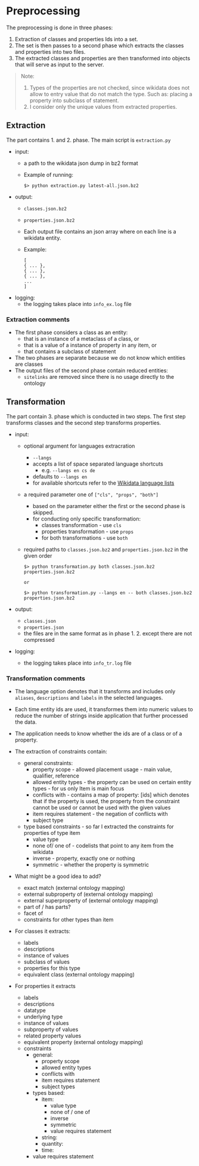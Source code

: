 # Preprocessing

The preprocessing is done in three phases:

1. Extraction of classes and properties Ids into a set.
2. The set is then passes to a second phase which extracts the classes and properties into two files.
3. The extracted classes and properties are then transformed into objects that will serve as input to the server.

> Note: 
> 1. Types of the properties are not checked, since wikidata does not allow to entry value that do not match the type. Such as: placing a property into subclass of statement.
> 2. I consider only the unique values from extracted properties.
> 


## Extraction

The part contains 1. and 2. phase.
The main script is `extraction.py`

- input:
  - a path to the wikidata json dump in bz2 format
  - Example of running:
    
        $> python extraction.py latest-all.json.bz2

- output:
  - `classes.json.bz2`
  - `properties.json.bz2`
  - Each output file contains an json array where on each line is a wikidata entity.
  - Example:

        [
        { ... },
        { ... },
        { ... },
        ...
        ]

- logging:
  - the logging takes place into `info_ex.log` file 

### Extraction comments

- The first phase considers a class as an entity:
  - that is an instance of a metaclass of a class, or
  - that is a value of a instance of property in any item, or
  - that contains a subclass of statement
- The two phases are separate because we do not know which entities are classes
- The output files of the second phase contain reduced entities:
  - `sitelinks` are removed since there is no usage directly to the ontology

## Transformation

The part contain 3. phase which is conducted in two steps.
The first step transforms classes and the second step transforms properties.

- input:
  - optional argument for languages extracration
    - `--langs`
    - accepts a list of space separated language shortcuts
      - e.g. `--langs en cs de`
    - defaults to `--langs en`
    - for available shortcuts refer to the [Wikidata language lists](https://www.wikidata.org/wiki/Help:Wikimedia_language_codes/lists/all)
  - a required parameter one of `["cls", "props", "both"]`
    - based on the parameter either the first or the second phase is skipped.
    - for conducting only specific transformation:
      - classes transformation - use `cls`
      - properties transformation - use `props`
      - for both transformations - use `both`
  - required paths to `classes.json.bz2` and `properties.json.bz2` in the given order

        $> python transformation.py both classes.json.bz2 properties.json.bz2

        or

        $> python transformation.py --langs en -- both classes.json.bz2 properties.json.bz2


- output:
  - `classes.json`
  - `properties.json`
  - the files are in the same format as in phase 1. 2. except there are not compressed

- logging:
  - the logging takes place into `info_tr.log` file  


### Transformation comments

- The language option denotes that it transforms and includes only `aliases`, `descriptions` and `labels` in the selected languages.
- Each time entity ids are used, it transformes them into numeric values to reduce the number of strings inside application that further processed the data.
- The application needs to know whether the ids are of a class or of a property.
- The extraction of constraints contain:
  - general constraints:
    - property scope - allowed placement usage - main value, qualifier, reference
    - allowed entity types - the property can be used on certain entity types - for us only Item is main focus
    - conflicts with - contains a map of property: [ids] which denotes that if the property is used, the property from the constraint cannot be used or cannot be used with the given values
    - item requires statement - the negation of conflicts with
    - subject type
  - type based constraints - so far I extracted the constraints for properties of type item
    - value type
    - none of/ one of - codelists that point to any item from the wikidata
    - inverse - property, exactly one or nothing
    - symmetric - whether the property is symmetric
- What might be a good idea to add?
  - exact match (external ontology mapping)
  - external subproperty of (external ontology mapping)
  - external superproperty of (external ontology mapping)
  - part of / has parts?
  - facet of
  - constraints for other types than item

- For classes it extracts:
  - labels
  - descriptions
  - instance of values
  - subclass of values
  - properties for this type
  - equivalent class (external ontology mapping)
- For properties it extracts
  - labels
  - descriptions
  - datatype
  - underlying type
  - instance of values
  - subproperty of values
  - related property values
  - equivalent property (external ontology mapping)
  - constraints
    - general:
      - property scope
      - allowed entity types
      - conflicts with
      - item requires statement
      - subject types
    - types based:
      - item:
        - value type
        - none of / one of
        - inverse 
        - symmetric
        - value requires statement
      - string:
      - quantity:
      - time:
    - value requires statement